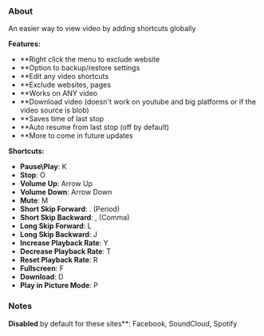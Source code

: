 ### About
An easier way to view video by adding shortcuts globally

**Features:**
- **Right click the menu to exclude website
- **Option to backup/restore settings
- **Edit any video shortcuts
- **Exclude websites, pages
- **Works on ANY video
- **Download video (doesn't work on youtube and big platforms or if the video source is blob)
- **Saves time of last stop
- **Auto resume from last stop (off by default)
- **More to come in future updates

**Shortcuts:**
- **Pause\Play**: K
- **Stop**: O
- **Volume Up**: Arrow Up
- **Volume Down**: Arrow Down
- **Mute**: M
- **Short Skip Forward**: . (Period)
- **Short Skip Backward**: , (Comma)
- **Long Skip Forward**: L
- **Long Skip Backward**: J
- **Increase Playback Rate**: Y
- **Decrease Playback Rate**: T
- **Reset Playback Rate**: R
- **Fullscreen**: F
- **Download**: D
- **Play in Picture Mode**: P

### Notes
**Disabled** by default for these sites**: Facebook, SoundCloud, Spotify
